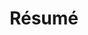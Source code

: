 ---
layout: project
title: Résumé
permalink: /resume
year: 2016
description: A short game about computer programming, squiggles, and being true to yourself. Developed using Unity.
---
